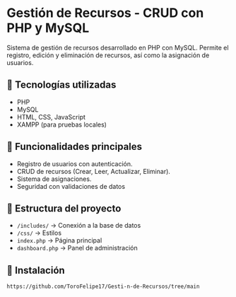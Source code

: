 # Gestión de Recursos - CRUD con PHP y MySQL  
Sistema de gestión de recursos desarrollado en PHP con MySQL. Permite el registro, edición y eliminación de recursos, así como la asignación de usuarios.

## 🔹 Tecnologías utilizadas
- PHP
- MySQL
- HTML, CSS, JavaScript
- XAMPP (para pruebas locales)

## 📌 Funcionalidades principales
- Registro de usuarios con autenticación.
- CRUD de recursos (Crear, Leer, Actualizar, Eliminar).
- Sistema de asignaciones.
- Seguridad con validaciones de datos

## 📂 Estructura del proyecto  
- `/includes/` → Conexión a la base de datos  
- `/css/` → Estilos  
- `index.php` → Página principal  
- `dashboard.php` → Panel de administración  

## 🔧 Instalación    
   ```bash
https://github.com/ToroFelipe17/Gesti-n-de-Recursos/tree/main

